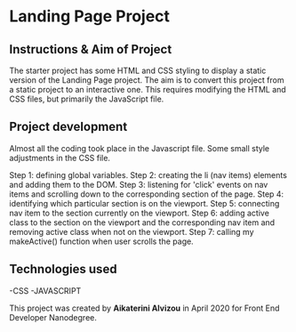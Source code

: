 # Landing Page Project



## Instructions & Aim of Project

The starter project has some HTML and CSS styling to display a static version of the Landing Page project. The aim is to convert this project from a static project to an interactive one. This requires modifying the HTML and CSS files, but primarily the JavaScript file.

## Project development
 
 Almost all the coding took place in the Javascript file. Some small style adjustments in the CSS file.

 Step 1: defining global variables.
 Step 2: creating the li (nav items) elements and adding them to the DOM.
 Step 3: listening for 'click' events on nav items and scrolling down to the corresponding section of the page.
 Step 4: identifying which particular section is on the viewport.
 Step 5: connecting nav item to the section currently on the viewport.
 Step 6: adding active class to the section on the viewport and the corresponding nav item and removing active class when not on the viewport.
 Step 7: calling my makeActive() function when user scrolls the page.

## Technologies used
  
 -CSS 
 -JAVASCRIPT

This project was created by **Aikaterini Alvizou** in April 2020 for Front End Developer Nanodegree.